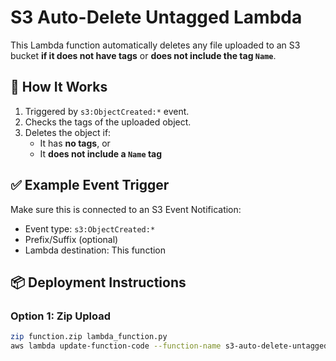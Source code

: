 # S3 Auto-Delete Untagged Lambda

This Lambda function automatically deletes any file uploaded to an S3 bucket **if it does not have tags** or **does not include the tag `Name`**.

## 🔧 How It Works

1. Triggered by `s3:ObjectCreated:*` event.
2. Checks the tags of the uploaded object.
3. Deletes the object if:
   - It has **no tags**, or
   - It **does not include a `Name` tag**

## ✅ Example Event Trigger

Make sure this is connected to an S3 Event Notification:
- Event type: `s3:ObjectCreated:*`
- Prefix/Suffix (optional)
- Lambda destination: This function

## 📦 Deployment Instructions

### Option 1: Zip Upload
```bash
zip function.zip lambda_function.py
aws lambda update-function-code --function-name s3-auto-delete-untagged --zip-file fileb://function.zip
